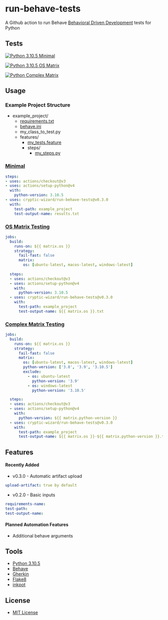# run-behave-tests
A Github action to run Behave [Behavioral Driven Development](https://behave.readthedocs.io/en/stable/philosophy.html) tests for Python

## Tests
[![Python 3.10.5 Minimal](https://github.com/cryptic-wizard/run-behave-tests/actions/workflows/python-minimal.yml/badge.svg)](https://github.com/cryptic-wizard/run-behave-tests/actions/workflows/python-minimal.yml)

[![Python 3.10.5 OS Matrix](https://github.com/cryptic-wizard/run-behave-tests/actions/workflows/python-os-matrix.yml/badge.svg)](https://github.com/cryptic-wizard/run-behave-tests/actions/workflows/python-os-matrix.yml)

[![Python Complex Matrix](https://github.com/cryptic-wizard/run-behave-tests/actions/workflows/python-complex-matrix.yml/badge.svg)](https://github.com/cryptic-wizard/run-behave-tests/actions/workflows/python-complex-matrix.yml)

## Usage
### Example Project Structure
* example_project/
    * [requirements.txt](https://pip.pypa.io/en/stable/user_guide/#requirements-files)
    * [behave.ini](https://behave.readthedocs.io/en/stable/behave.html#configuration-files)
    * my_class_to_test.py
    * features/
        * [my_tests.feature](https://behave.readthedocs.io/en/stable/gherkin.html#gherkin-feature-testing-language)
        * steps/
            * [my_steps.py](https://behave.readthedocs.io/en/stable/api.html#step-functions)

### [Minimal](https://github.com/cryptic-wizard/run-behave-tests/blob/main/.github/workflows/python-minimal.yml)
```yaml
steps:
- uses: actions/checkout@v3
- uses: actions/setup-python@v4
  with:
    python-version: 3.10.5
- uses: cryptic-wizard/run-behave-tests@v0.3.0
  with:
    test-path: example_project
    test-output-name: results.txt
```
### [OS Matrix Testing](https://github.com/cryptic-wizard/run-behave-tests/blob/main/.github/workflows/python-os-matrix.yml)
```yaml
jobs:
  build:
    runs-on: ${{ matrix.os }}
    strategy:
      fail-fast: false
      matrix:
        os: [ubuntu-latest, macos-latest, windows-latest]
    
  steps:
  - uses: actions/checkout@v3
  - uses: actions/setup-python@v4
    with:
      python-version: 3.10.5
  - uses: cryptic-wizard/run-behave-tests@v0.3.0
    with:
      test-path: example_project
      test-output-name: ${{ matrix.os }}.txt
```
### [Complex Matrix Testing](https://github.com/cryptic-wizard/run-behave-tests/blob/main/.github/workflows/python-complex-matrix.yml)
```yaml
jobs:
  build:
    runs-on: ${{ matrix.os }}
    strategy:
      fail-fast: false
      matrix:
        os: [ubuntu-latest, macos-latest, windows-latest]
        python-version: ['3.8', '3.9', '3.10.5']
        exclude:
          - os: ubuntu-latest
            python-version: '3.9'
          - os: windows-latest
            python-version: '3.10.5'

  steps:
  - uses: actions/checkout@v3
  - uses: actions/setup-python@v4
    with:
      python-version: ${{ matrix.python-version }}
  - uses: cryptic-wizard/run-behave-tests@v0.3.0
    with:
      test-path: example_project
      test-output-name: ${{ matrix.os }}-${{ matrix.python-version }}.txt
```

## Features
#### Recently Added
* v0.3.0 - Automatic artifact upload
```yaml
upload-artifact: true by default
```
* v0.2.0 - Basic inputs
```yaml
requirements-name:
test-path:
test-output-name:
```

#### Planned Automation Features
* Additional behave arguments

## Tools
* [Python 3.10.5](https://www.python.org/downloads/)
* [Behave](https://behave.readthedocs.io/en/stable/api.html)
* [Gherkin](https://cucumber.io/docs/gherkin/reference/)
* [Flake8](https://flake8.pycqa.org/en/latest/)
* [inkpot](https://pypi.org/project/inkpot/)

## License
* [MIT License](https://github.com/cryptic-wizard/run-behave-tests/blob/main/LICENSE.md)